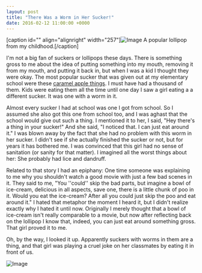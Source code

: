 ```yaml
---
layout: post
title: "There Was a Worm in Her Sucker!"
date: 2016-02-12 11:00:00 +0000
---
```

[caption id="" align="alignright" width="257"]![Image](/https://www.jackeverett.com/rc_files/a/p/applesucker.JPG) A popular lollipop from my childhood.[/caption]

I'm not a big fan of suckers or lollipops these days. There is something gross to me about the idea of putting something into my mouth, removing it from my mouth, and putting it back in, but when I was a kid I thought they were okay. The most popular sucker that was given out at my elementary school were these <a href="http://www.candyblog.net/blog/item/tootsie_caramel_apple_pops">caramel apple things</a>. I must have had a thousand of them. Kids were eating them all the time until one day I saw a girl eating a a different sucker. It was one with a worm in it.

Almost every sucker I had at school was one I got from school. So I assumed she also got this one from school too, and I was aghast that the school would give out such a thing. I mentioned it to her, I said, "Hey there's a thing in your sucker!" And she said, "I noticed that. I can just eat around it." I was blown away by the fact that she had no problem with this worm in her sucker. I didn't see if she actually finished the sucker or not, but for years it has bothered me. I was convinced that this girl had no sense of sanitation (or sanity for that matter). I imagined all the worst things about her: She probably had lice and dandruff.

Related to that story I had an epiphany: One time someone was explaining to me why you shouldn't watch a good movie with just a few bad scenes in it. They said to me, "You ''could'' skip the bad parts, but imagine a bowl of ice-cream, delicious in all aspects, save one, there is a little chunk of poo in it. Would you eat the ice-cream? After all you could just skip the poo and eat around it." I hated that metaphor the moment I heard it, but I didn't realize exactly why I hated it until now. Originally I merely thought that a bowl of ice-cream isn't really comparable to a movie, but now after reflecting back on the lollipop I know that, indeed, you can just eat around something gross. That girl proved it to me.

Oh, by the way, I looked it up. Apparently suckers with worms in them are a thing, and that girl was playing a cruel joke on her classmates by eating it in front of us.

![Image](/https://www.jackeverett.com/rc_files/w/o/wormsucker.JPG)
